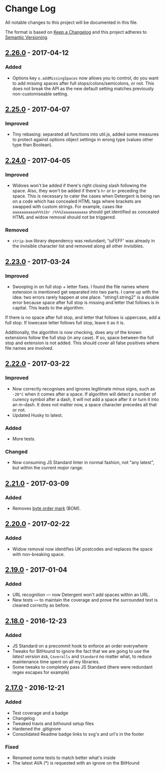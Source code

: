 # Change Log
All notable changes to this project will be documented in this file.

The format is based on [Keep a Changelog](http://keepachangelog.com/)
and this project adheres to [Semantic Versioning](http://semver.org/).

## [2.26.0] - 2017-04-12
### Added
- Options key `o.addMissingSpaces` now allows you to control, do you want to add missing spaces after full stops/colons/semicolons, or not. This does not break the API as the new default setting matches previously non-customiseable setting.

## [2.25.0] - 2017-04-07
### Improved
- Tiny rebasing: separated all functions into util.js, added some measures to protect against options object settings in wrong type (values other type than Boolean).

## [2.24.0] - 2017-04-05
### Improved
- Widows won't be added if there's right closing slash following the space. Also, they won't be added if there's `hr` or `br` preceding the space. This is necessary to cater the cases when Detergent is being ran on a code which has concealed HTML tags where brackets are swapped with custom strings. For example, cases like `aaaaaaaaaaa%%%1br /%%%2aaaaaaaaaaa` should get identified as concealed HTML and widow removal should not be triggered.
### Removed
- `strip-bom` library dependency was redundant; '\uFEFF' was already in the invisible character list and removed along all other invisibles.

## [2.23.0] - 2017-03-24
### Improved
- Swooping in on full stop + letter fixes. I found the file names where extension is mentioned get separated into two parts. I came up with the idea: two errors rarely happen at one place. "string1.string2" is a double error because space after full stop is missing and letter that follows is in capital. This leads to the algorithm:

If there is no space after full stop, and letter that follows is uppercase, add a full stop. If lowecase letter follows full stop, leave it as it is.

Additionally, the algorithm is now checking, does any of the known extensions follow the full stop (in any case). If so, space between the full stop and extension is not added. This should cover all false positives where file names are involved.

## [2.22.0] - 2017-03-22
### Improved
- Now correctly recognises and ignores legitimate minus signs, such as `-20°C` when it comes after a space. If algorithm will detect a number of curency symbol after a dash, it will not add a space after it or turn it into an m-dash. It does not matter now, a space character precedes all that or not.
- Updated Husky to latest.
### Added
- More tests.
### Changed
- Now consuming JS Standard linter in normal fashion, not "any latest", but within the current _major_ range.

## [2.21.0] - 2017-03-09
### Added
- Removes [byte order mark](https://en.wikipedia.org/wiki/Byte_order_mark#UTF-8) (BOM). 

## [2.20.0] - 2017-02-22
### Added
- Widow removal now identifies UK postcodes and replaces the space with non-breaking space.

## [2.19.0] - 2017-01-04
### Added
- URL recognition — now Detergent won't add spaces within an URL.
- New tests — to maintain the coverage and prove the surrounded text is cleaned correctly as before.

## [2.18.0] - 2016-12-23
### Added
- JS Standard on a precommit hook to enforce an order everywhere
- Tweaks for BitHound to ignore the fact that we are going to use the _latest version_ `AVA`, `Coveralls` and `Standard` no matter what, to reduce maintenance time spent on all my libraries.
- Some tweaks to completely pass JS Standard (there were redundant regex escapes for example)

## [2.17.0] - 2016-12-21
### Added
- Test coverage and a badge
- Changelog
- Tweaked travis and bithound setup files
- Hardened the .gitignore
- Consolidated Readme badge links to svg's and url's in the footer

### Fixed
- Renamed some tests to match better what's inside
- The latest AVA (*) is requested with an ignore on the BitHound

[2.17.0]: https://github.com/code-and-send/detergent/compare/v2.16.0...v2.17.0
[2.18.0]: https://github.com/code-and-send/detergent/compare/v2.17.0...v2.18.0
[2.19.0]: https://github.com/code-and-send/detergent/compare/v2.18.0...v2.19.0
[2.20.0]: https://github.com/code-and-send/detergent/compare/v2.19.0...v2.20.0
[2.21.0]: https://github.com/code-and-send/detergent/compare/v2.20.0...v2.21.0
[2.22.0]: https://github.com/code-and-send/detergent/compare/v2.21.0...v2.22.0
[2.23.0]: https://github.com/code-and-send/detergent/compare/v2.22.0...v2.23.0
[2.24.0]: https://github.com/code-and-send/detergent/compare/v2.23.0...v2.24.0
[2.25.0]: https://github.com/code-and-send/detergent/compare/v2.24.0...v2.25.0
[2.26.0]: https://github.com/code-and-send/detergent/compare/v2.25.0...v2.26.0
